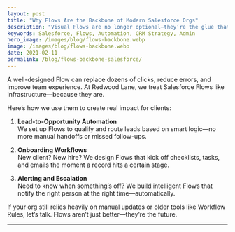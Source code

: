 ```yaml
---
layout: post
title: "Why Flows Are the Backbone of Modern Salesforce Orgs"
description: "Visual Flows are no longer optional—they’re the glue that holds efficient processes together. Here’s how we help clients make the most of them."
keywords: Salesforce, Flows, Automation, CRM Strategy, Admin
hero_image: /images/blog/flows-backbone.webp
image: /images/blog/flows-backbone.webp
date: 2021-02-11
permalink: /blog/flows-backbone-salesforce/
---
```


A well-designed Flow can replace dozens of clicks, reduce errors, and improve team experience. At Redwood Lane, we treat Salesforce Flows like infrastructure—because they are.

Here’s how we use them to create real impact for clients:

1. **Lead-to-Opportunity Automation**  
   We set up Flows to qualify and route leads based on smart logic—no more manual handoffs or missed follow-ups.

2. **Onboarding Workflows**  
   New client? New hire? We design Flows that kick off checklists, tasks, and emails the moment a record hits a certain stage.

3. **Alerting and Escalation**  
   Need to know when something’s off? We build intelligent Flows that notify the right person at the right time—automatically.

If your org still relies heavily on manual updates or older tools like Workflow Rules, let’s talk. Flows aren’t just better—they’re the future.

---
